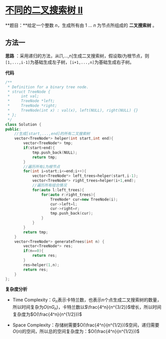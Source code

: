 # [不同的二叉搜索树 II](https://leetcode-cn.com/problems/unique-binary-search-trees-ii/)

**题目：**给定一个整数 *n*，生成所有由 1 ... *n* 为节点所组成的 **二叉搜索树** 。



## 方法一

**思路** ：采用递归的方法，从[1,...,n]生成二叉搜索树，假设取$i$为根节点，则`[1,...,i-1]`为基础生成左子树，`[i+1,...,n]`为基础生成右子树。

**代码**

```C++
/**
 * Definition for a binary tree node.
 * struct TreeNode {
 *     int val;
 *     TreeNode *left;
 *     TreeNode *right;
 *     TreeNode(int x) : val(x), left(NULL), right(NULL) {}
 * };
 */
class Solution {
public:
    //生成[start,...,end]的所有二叉搜索树
    vector<TreeNode*> helper(int start,int end){
        vector<TreeNode*> tmp;
        if(start>end){
            tmp.push_back(NULL);
            return tmp;
        }
        //遍历所有i为根节点
        for(int i=start;i<=end;i++){
            vector<TreeNode*> left_trees=helper(start,i-1);
            vector<TreeNode*> right_trees=helper(i+1,end);
            //遍历所有组合情况
            for(auto l:left_trees){
                for(auto r:right_trees){
                    TreeNode* cur=new TreeNode(i);
                    cur->left=l;
                    cur->right=r;
                    tmp.push_back(cur);
                }
            }
        }
        return tmp;
    }
    vector<TreeNode*> generateTrees(int n) {
        vector<TreeNode*> res;
        if(n==0){
            return res;
        }
        res=helper(1,n);
        return res;
    }
};
```



**复杂度分析**

* Time Complexity：$G_n$表示卡特兰数，也表示n个点生成二叉搜索树的数量，所以时间复杂为$O(nG_n)$，卡特兰数以$\frac{4^n}{n^{3/2}}$增长，所以时间复杂度为$O(\frac{4^n}{n^{1/2}})$

* Space Complexity：存储树需要$O(\frac{4^n}{n^{1/2}})$空间，递归需要$O(n)$的空间，所以总的空间复杂度为：$O(\frac{4^n}{n^{1/2}})$